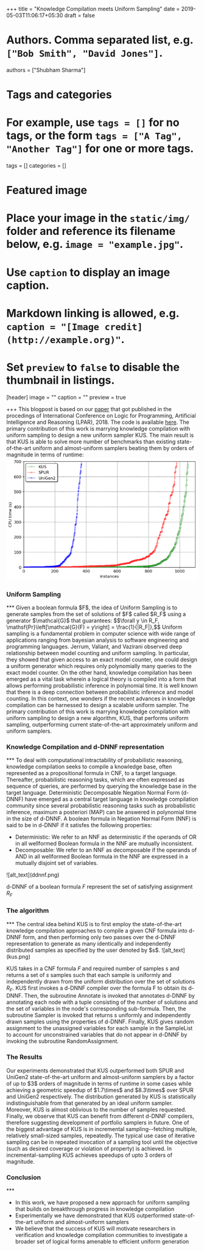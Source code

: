 +++
title = "Knowledge Compilation meets Uniform Sampling"
date = 2019-05-03T11:06:17+05:30
draft = false

# Authors. Comma separated list, e.g. `["Bob Smith", "David Jones"]`.
authors = ["Shubham Sharma"]

# Tags and categories
# For example, use `tags = []` for no tags, or the form `tags = ["A Tag", "Another Tag"]` for one or more tags.
tags = []
categories = []

# Featured image
# Place your image in the `static/img/` folder and reference its filename below, e.g. `image = "example.jpg"`.
# Use `caption` to display an image caption.
#   Markdown linking is allowed, e.g. `caption = "[Image credit](http://example.org)"`.
# Set `preview` to `false` to disable the thumbnail in listings.
[header]
image = ""
caption = ""
preview = true

+++
This blogpost is based on our [paper](https://www.comp.nus.edu.sg/~meel/Papers/lpar18.pdf) that got published in the procedings of International Conference on Logic for Programming, Artificial Intelligence and Reasoning (LPAR), 2018. The code is available [here](https://github.com/meelgroup/KUS). The primary contribution of this work is marrying knowledge compilation with uniform sampling to design a new uniform sampler KUS. The main result is that KUS is able to solve more number of benchmarks than existing state-of-the-art uniform and almost-uniform samplers beating them by orders of magnitude in terms of runtime:
![alt text](cactus.png)

<h3>Uniform Sampling</h3>
***
Given a boolean formula $F$, the idea of Uniform Sampling is to generate samples from the set of solutions of $F$ called $R_F$ using a generator $\mathcal{G}$ that guarantees:
$$\forall y \in R_F, \mathsf{Pr}\left[\mathcal{G}(F) = y\right] = \frac{1}{|R_F|},$$
Uniform sampling is a fundamental problem in computer science with wide range of applications ranging from bayesian analysis to software engineering and programming languages. Jerrum, Valiant, and Vazirani observed deep relationship between model counting and uniform sampling. In particular, they showed that given access to an exact model counter, one could design a uniform generator which requires only polynomially many queries to the exact model counter. On the other hand, knowledge compilation has been emerged as a vital task wherein a logical theory is compiled into a form that allows performing probabilistic inference in polynomial time. It is well known that there is a deep connection between probabilistic inference and model counting. In this context, one wonders if the recent advances in knowledge compilation can be harnessed to design a scalable uniform sampler. The primary contribution of this work is marrying knowledge compilation with uniform sampling to design a new algorithm, KUS, that performs uniform sampling, outperforming current state-of-the-art approximately uniform and uniform samplers.

<h3> Knowledge Compilation and d-DNNF representation</h3>
***
To deal with computational intractability of probabilistic reasoning, knowledge compilation seeks to compile a knowledge base, often represented as a propositional formula in CNF, to a target language. Thereafter, probabilistic reasoning tasks, which are often expressed as sequence of queries, are performed by querying the knowledge base in the target language. Deterministic Decomposable Negation Normal Form (d-DNNF) have emerged as a central target language in knowledge compilation community since several probabilistic reasoning tasks such as probabilistic inference, maximum a posteriori (MAP) can be answered in polynomial time in the size of d-DNNF. A boolean formula in Negation Normal Form (NNF) is said to be in d-DNNF if it satisfes the following properties:
<ul>
<li> Deterministic: We refer to an NNF as deterministic if the operands of OR in all wellformed Boolean formula in the NNF are mutually inconsistent.</li>
<li>Decomposable: We refer to an NNF as decomposable if the operands of AND in all wellformed Boolean formula in the NNF are expressed in a mutually disjoint set of variables.</li>
</ul>
![alt_text](ddnnf.png)

d-DNNF of a boolean formula $F$ represent the set of satisfying assignment $R_F$
<h3>The algorithm</h3>
***
The central idea behind KUS is to first employ the state-of-the-art knowledge compilation approaches to compile a given CNF formula into d-DNNF form, and then performing only two passes over the d-DNNF representation to generate as many identically and independently distributed samples as specified by the user denoted by $s$.
![alt_text](kus.png)

KUS takes in a CNF formula $F$ and required number of samples s and returns a set of $s$ samples such that each sample is uniformly and independently drawn from the uniform distribution over the set of solutions $R_F$. KUS first invokes a d-DNNF compiler over the formula F to obtain its d-DNNF. Then, the subroutine Annotate is invoked that annotates d-DNNF by annotating each node with a tuple consisting of the number of solutions and the set of variables in the node's corresponding sub-formula. Then, the subroutine Sampler is invoked that returns s uniformly and independently drawn samples using the properties of d-DNNF. Finally, KUS gives random assignment to the unassigned variables for each sample in the SampleList to account for unconstrained variables that do not appear in d-DNNF by invoking the subroutine RandomAssignment.
<h3>The Results</h3>
Our experiments demonstrated that KUS outperformed both SPUR and UniGen2 state-of-the-art uniform and almost-uniform samplers by a factor of up to $3$ orders of magnitude in terms of runtime in some cases while achieving a geometric speedup of $1.7\times$ and $8.3\times$ over SPUR and UniGen2 respectively. The distribution generated by KUS is statistically indistinguishable from that generated by an ideal uniform sampler. Moreover, KUS is almost oblivious to the number of samples requested. Finally, we observe that KUS can benefit from different d-DNNF compilers, therefore suggesting development of portfolio samplers in future. One of the biggest advantage of KUS is in incremental sampling--fetching multiple, relatively small-sized samples, repeatedly. The typical use case of iterative sampling can be in repeated invocation of a sampling tool until the objective (such as desired coverage or violation of property) is achieved. In incremental-sampling KUS achieves speedups of upto 3 orders of magnitude.
<h3>Conclusion</h3>
***
<ul>
<li>In this work, we have proposed a new approach for uniform sampling that builds on breakthrough progress in knowledge compilation</li>
<li>Experimentally we have demonstrated that KUS outperformed state-of-the-art uniform and almost-uniform samplers</li>
<li>We believe that the success of KUS will motivate researchers in verification and knowledge compilation communities to investigate a broader set of logical forms amenable to efficient uniform generation</li>
</ul>
